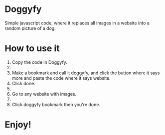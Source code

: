 # Doggyfy
Simple javascript code, where it replaces all images in a website into a random picture of a dog.


# How to use it
1. Copy the code in Doggyfy.
2. 
3. Make a bookmark and call it doggyfy, and click the button where it says more and paste the code where it says website.
4. Click done.
5. 
6. Go to any website with images.
7. 
8. Click doggyfy bookmark then you're done.

# Enjoy!
